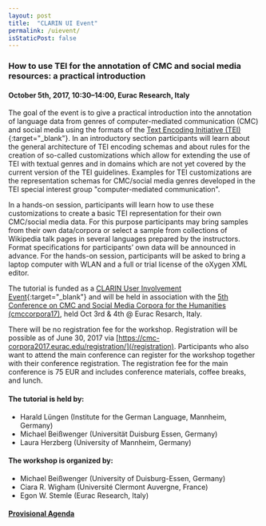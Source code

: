 ```yaml
---
layout: post
title:  "CLARIN UI Event"
permalink: /uievent/
isStaticPost: false
---
```

### How to use TEI for the annotation of CMC and social media resources: a practical introduction

#### October 5th, 2017, 10:30–14:00, Eurac Research, Italy

The goal of the event is to give a practical introduction into the annotation
of language data from genres of computer-mediated communication (CMC) and
social media using the formats of the [Text Encoding Initiative
(TEI)](http://www.tei-c.org/){:target="_blank"}.
In an introductory section participants will learn about the general
architecture of TEI encoding schemas and about rules for the creation of
so-called customizations which allow for extending the use of TEI with textual
genres and in domains which are not yet covered by the current version of the
TEI guidelines. Examples for TEI customizations are the representation schemas
for CMC/social media genres developed in the TEI special interest group
"computer-mediated communication".

In a hands-on session, participants will learn how to use these customizations
to create a basic TEI representation for their own CMC/social media data.  For
this purpose participants may bring samples from their own data/corpora or
select a sample from collections of Wikipedia talk pages in several languages
prepared by the instructors. Format specifications for participants’ own data
will be announced in advance.  For the hands-on session, participants will be
asked to bring a laptop computer with WLAN and a full or trial license of the
oXygen XML editor.

The tutorial is funded as a [CLARIN User Involvement
Event](https://www.clarin.eu/news/1st-call-clarin-user-involvement-event-proposals-2017){:target="_blank"}
and will be held in association with the [5th Conference on CMC and Social Media
Corpora for the Humanities (cmccorpora17)](/), held Oct 3rd & 4th @ Eurac
Resarch, Italy.

There will be no registration fee for the workshop.  Registration will be
possible as of June 30, 2017 via
[https://cmc-corpora2017.eurac.edu/registration/](/registration). Participants
who also want to attend the main conference can register for the workshop
together with their conference registration.  The registration fee for the main
conference is 75 EUR and includes conference materials, coffee breaks, and
lunch.

#### The tutorial is held by:

 * Harald Lüngen (Institute for the German Language, Mannheim, Germany)
 * Michael Beißwenger (Universität Duisburg Essen, Germany)
 * Laura Herzberg (University of Mannheim, Germany)

#### The workshop is organized by:

 * Michael Beißwenger (University of Duisburg-Essen, Germany)
 * Ciara R. Wigham (Université Clermont Auvergne, France)
 * Egon W. Stemle (Eurac Research, Italy)

#### [Provisional Agenda](/schedule/#day3)
